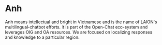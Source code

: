 # Anh 

Anh means intellectual and bright in Vietnamese and is the name of LAION's multilingual-chatbot efforts. It is part of the Open-Chat eco-system and leverages OIG and OA resources. We are focused on localizing responses and knowledge to a particular region.

